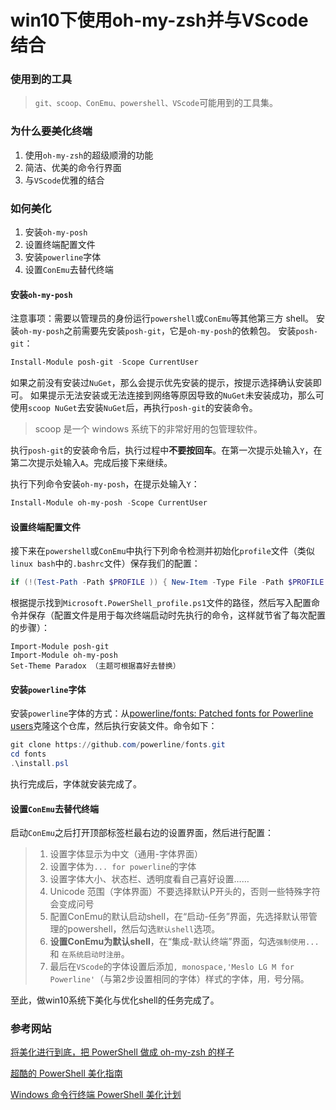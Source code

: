 # win10下使用oh-my-zsh并与VScode结合
### 使用到的工具
> `git、scoop、ConEmu、powershell、VScode`可能用到的工具集。

### 为什么要美化终端
1. 使用`oh-my-zsh`的超级顺滑的功能
2. 简洁、优美的命令行界面
3. 与`VScode`优雅的结合

### 如何美化
1. 安装`oh-my-posh`
2. 设置终端配置文件
3. 安装`powerline`字体
4. 设置`ConEmu`去替代终端

#### 安装`oh-my-posh`
注意事项：需要以管理员的身份运行`powershell`或`ConEmu`等其他第三方 shell。
安装`oh-my-posh`之前需要先安装`posh-git`，它是`oh-my-posh`的依赖包。
安装`posh-git`：
```powershell
Install-Module posh-git -Scope CurrentUser
```
如果之前没有安装过`NuGet`，那么会提示优先安装的提示，按提示选择确认安装即可。
如果提示无法安装或无法连接到网络等原因导致的`NuGet`未安装成功，那么可使用`scoop NuGet`去安装`NuGet`后，再执行`posh-git`的安装命令。
> scoop 是一个 windows 系统下的非常好用的包管理软件。
>
执行`posh-git`的安装命令后，执行过程中**不要按回车**。在第一次提示处输入`Y`，在第二次提示处输入`A`。完成后接下来继续。

执行下列命令安装`oh-my-posh`，在提示处输入`Y`：
```powershell
Install-Module oh-my-posh -Scope CurrentUser
```

#### 设置终端配置文件
接下来在`powershell`或`ConEmu`中执行下列命令检测并初始化`profile`文件（类似 `linux bash`中的`.bashrc`文件）保存我们的配置：
```powershell
if (!(Test-Path -Path $PROFILE )) { New-Item -Type File -Path $PROFILE -Force }
```
根据提示找到`Microsoft.PowerShell_profile.ps1`文件的路径，然后写入配置命令并保存（配置文件是用于每次终端启动时先执行的命令，这样就节省了每次配置的步骤）：
```vim
Import-Module posh-git
Import-Module oh-my-posh
Set-Theme Paradox （主题可根据喜好去替换）
```

#### 安装`powerline`字体
安装`powerline`字体的方式：从[powerline/fonts: Patched fonts for Powerline users](https://github.com/powerline/fonts)克隆这个仓库，然后执行安装文件。命令如下：
```powershell
git clone https://github.com/powerline/fonts.git
cd fonts
.\install.psl
```
执行完成后，字体就安装完成了。

#### 设置`ConEmu`去替代终端
启动`ConEmu`之后打开顶部标签栏最右边的设置界面，然后进行配置：
> 1. 设置字体显示为中文（通用-字体界面）
> 2. 设置字体为`... for powerline`的字体
> 3. 设置字体大小、状态栏、透明度看自己喜好设置……
> 4. Unicode 范围（字体界面）不要选择默认P开头的，否则一些特殊字符会变成问号
> 5. 配置ConEmu的默认启动shell，在“启动-任务”界面，先选择默认带管理的powershell，然后勾选`默认shell`选项。
> 6. **设置ConEmu为默认shell**，在“集成-默认终端”界面，勾选`强制使用...`和 `在系统启动时注册`。
> 7. 最后在`VScode`的字体设置后添加`, monospace,'Meslo LG M for Powerline'`（与第2步设置相同的字体）样式的字体，用`，`号分隔。

至此，做win10系统下美化与优化shell的任务完成了。

### 参考网站
[将美化进行到底，把 PowerShell 做成 oh-my-zsh 的样子](https://blog.walterlv.com/post/beautify-powershell-like-zsh.html)

[超酷的 PowerShell 美化指南](https://zhuanlan.zhihu.com/p/51901035)

[Windows 命令行终端 PowerShell 美化计划](https://juejin.im/post/5e804f946fb9a03c3f1e922e)